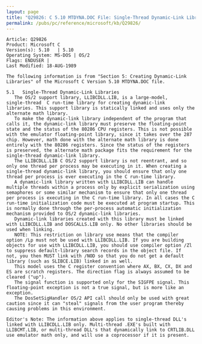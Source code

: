 ```yaml
---
layout: page
title: "Q29826: C 5.10 MTDYNA.DOC File: Single-Thread Dynamic-Link Libraries"
permalink: /pubs/pc/reference/microsoft/kb/Q29826/
---
```


	Article: Q29826
	Product: Microsoft C
	Version(s): 5.10   | 5.10
	Operating System: MS-DOS | OS/2
	Flags: ENDUSER |
	Last Modified: 18-AUG-1989
	
	The following information is from "Section 5: Creating Dynamic-Link
	Libraries" of the Microsoft C Version 5.10 MTDYNA.DOC file.
	
	5.1   Single-Thread Dynamic-Link Libraries
	   The OS/2 support library, LLIBCDLL.LIB, is a large-model,
	single-thread  C run-time library for creating dynamic-link
	libraries. This support library is statically linked and uses only the
	alternate math library.
	   To make the dynamic-link library independent of the program that
	calls it, the dynamic-link library must preserve the floating-point
	state and the status of the 80286 CPU registers. This is not possible
	with the emulator floating-point library, since it takes over the 287
	chip. However, math done with the alternate math library is done
	entirely with the 80286 registers. Since the status of the registers
	is preserved, the alternate math package fits the requirement for the
	single-thread dynamic-link library.
	   The LLIBCDLL.LIB C OS/2 support library is not reentrant, and so
	only one thread per process may be executing in it. When creating a
	single-thread dynamic-link library, you should ensure that only one
	thread per process is ever executing in the C run-time library.
	   A dynamic-link library written with LLIBCDLL.LIB can handle
	multiple threads within a process only by explicit serialization using
	semaphores or some similar mechanism to ensure that only one thread
	per process is executing in the C run-time library. In all cases the C
	run-time initialization code must be executed at program startup. This
	is normally done through the per-process automatic initialization
	mechanism provided to OS/2 dynamic-link libraries.
	   Dynamic-link libraries created with this library must be linked
	with LLIBCDLL.LIB and DOSCALLS.LIB only. No other libraries should be
	used when linking.
	   NOTE: This restriction on library use means that the compiler
	option /Lp must not be used with LLIBCDLL.LIB. If you are building
	objects for use with LLIBCDLL.LIB, you should use compiler option /Zl
	to suppress default-library search records in the object file. If
	not, you then MUST link with /NOD so that you do not get a default
	library (such as SLIBCE.LIB) linked in as well.
	   This model uses the C register convention where AX, BX, CX, DX and
	ES are scratch registers. The direction flag is always assumed to be
	cleared ("up").
	   The signal function is supported only for the SIGFPE signal. This
	floating-point exception is not a true signal, but is more like an
	exception.
	   The DosSetSigHandler OS/2 API call should only be used with great
	caution since it can "steal" signals from the user program thereby
	causing problems in this environment.
	
	Editor's Note: The information above applies to single-thread DLL's
	linked with LLIBCDLL.LIB only. Multi-thread .EXE's built with
	LLIBCMT.LIB, or multi-thread DLL's that dynamically link to CRTLIB.DLL
	use emulator math only, and will use a coprocessor if it is present.
